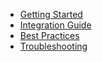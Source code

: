 * [Getting Started](getting-started)
* [Integration Guide](integration)
* [Best Practices](best-practices)
* [Troubleshooting](troubleshooting) 